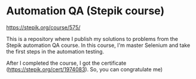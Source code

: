 # Automation QA (Stepik course)

https://stepik.org/course/575/

This is a repository where I publish my solutions to problems from the Stepik automation QA course.
In this course, I'm master Selenium and take the first steps in the automation testing.

After I completed the course, I got the certificate (https://stepik.org/cert/1974083). So, you can congratulate me)
